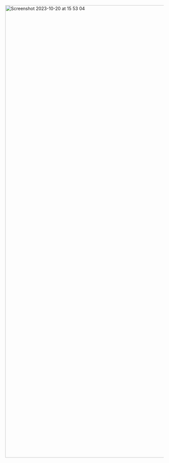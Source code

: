 <img width="1440" alt="Screenshot 2023-10-20 at 15 53 04" src="https://github.com/Bahjazz/web-project/assets/33488207/a937d984-b34a-4948-8b55-703b15aa1e75">

